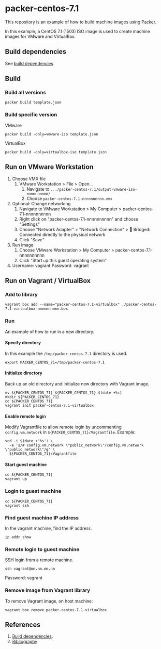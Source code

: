 # packer-centos-7.1

This repository is an example of how to build machine images using [Packer](https://www.packer.io/).

In this example, a 
CentOS 7.1 (1503) ISO image 
is used to create machine images for VMware and VirtualBox.

## Build dependencies

See [build dependencies](https://github.com/docktermj/KnowledgeBase/blob/master/build-dependencies/packer.md).

## Build

### Build all versions

```console
packer build template.json
```

### Build specific version

VMware

```console
packer build -only=vmware-iso template.json
```

VirtualBox

```console
packer build -only=virtualbox-iso template.json
```

## Run on VMware Workstation

1. Choose VMX file
   1. VMware Workstation > File > Open...
      1. Navigate to `.../packer-centos-7.1/output-vmware-iso-nnnnnnnnnn/`
      1. Choose `packer-centos-7.1-nnnnnnnnnn.vmx`
1. Optional: Change networking
   1. Navigate to VMware Workstation > My Computer > packer-centos-7.1-nnnnnnnnnn
   1. Right click on "packer-centos-7.1-nnnnnnnnnn" and choose "Settings"
   1. Choose "Network Adapter" > "Network Connection" > :radio_button: Bridged: Connected directly to the physical network
   1. Click "Save"
1. Run image
   1. Choose VMware Workstation > My Computer > packer-centos-7.1-nnnnnnnnnn
   1. Click "Start up this guest operating system"
1. Username: vagrant  Password: vagrant

## Run on Vagrant / VirtualBox

### Add to library

```console
vagrant box add --name="packer-centos-7.1-virtualbox" ./packer-centos-7.1-virtualbox-nnnnnnnnnn.box
```

### Run

An example of how to run in a new directory.

#### Specify directory

In this example the `/tmp/packer-centos-7.1` directory is used.

```console
export PACKER_CENTOS_71=/tmp/packer-centos-7.1
```

#### Initialize directory

Back up an old directory and initialize new directory with Vagrant image.

```console
mv ${PACKER_CENTOS_71} ${PACKER_CENTOS_71}.$(date +%s)
mkdir ${PACKER_CENTOS_71}
cd ${PACKER_CENTOS_71}
vagrant init packer-centos-7.1-virtualbox
```

#### Enable remote login

Modify Vagrantfile to allow remote login by
uncommenting `config.vm.network` in `${PACKER_CENTOS_71}/Vagrantfile`. 
Example:

```console
sed -i.$(date +'%s') \
  -e 's/# config.vm.network \"public_network\"/config.vm.network \"public_network\"/g' \
  ${PACKER_CENTOS_71}/Vagrantfile
```

#### Start guest machine

```console
cd ${PACKER_CENTOS_71}
vagrant up
```

### Login to guest machine

```console
cd ${PACKER_CENTOS_71}
vagrant ssh
```

### Find guest machine IP address

In the vagrant machine, find the IP address.

```console
ip addr show
```

### Remote login to guest machine

SSH login from a remote machine.

```console
ssh vagrant@nn.nn.nn.nn
```

Password: vagrant


### Remove image from Vagrant library

To remove Vagrant image, on host machine:

```console
vagrant box remove packer-centos-7.1-virtualbox
```

## References
1. [Build dependencies](https://github.com/docktermj/KnowledgeBase/blob/master/build-dependencies/packer.md).
1. [Bibliography](https://github.com/docktermj/KnowledgeBase/blob/master/bibliography/packer.md)
